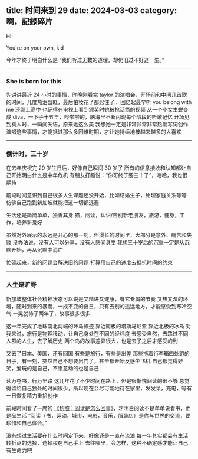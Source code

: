 title: 时间来到 29
date: 2024-03-03
category: 啊，記錄碎片
---

Hi

You're on your own, kid

<!-- more -->

今年才终于明白什么是 “我们听过无数的道理，却仍旧过不好这一生。”

---

### She is born for this


先讲讲最近 24 小时的事情，昨晚刚看完 taylor 的演唱会，开场前和中间几首歌的时间，几度热泪盈眶，最后怕妆花了都忍住了...
回忆起最早听 you belong with me 还刚上高中
也记得在电视上看到颁奖时她被抢话筒的视频
从一个小女生蜕变成 diva，一下子十五年，哗啦啦的，脑海里不断闪现每个阶段的听歌记忆
开场见到真人时，一瞬间失语，原来她这么美
我想她一定是非常非常非常热爱写词创作演唱这些事情，才能抵过那么多困难时期，才让她持续地被越来越多的人喜欢

---

### 倒计时，三十岁

在去年庆祝完 29 岁生日后，好像自己瞬间 30 岁了
所有的信息接收和认知都让自己开始明白什么是中年危机
有朋友打趣说：“你可终于要三十了”，哈哈，我也很期待

前段时间意识到自己很多人生课题还没开始，比如结婚生子，处理家庭关系等等
仿佛自己跑到新加坡就能把这一切都逃避

生活还是简简单单，独善其身
猫，阅读，认识/告别新老朋友，旅游，健身，工作，培养新爱好

虽然对外展示的永远是开心的那一刻，但漫长的时间里，大部分是意外、痛苦和失败
没办法说，没有人可以分享，没有人感同身受
我想三十岁后的沉重一定是从沉默开始，再从沉默中消亡

忙碌起来，新的问题会解决旧的问题
打算用自己的速度去抵抗时间的约束

---

### 人生是旷野

新加坡整体社会精神状态可以说是又精进又健康，有它专属的节奏
又热又湿的环境，随时到来的暴雨，一成不变的夏日，只有去别的遥远地方，才能感受到寒冷空气
一晃就待了两年了，故事很多很多

这一年完成了地球南北两端的环岛旅迹
靠近南极的塔斯马尼亚
靠近北极的冰岛
对我来说，旅行是物理移动，让自己身处在不同的经纬度
去感受自然，去路过不同人群的人生，去了解历史
两个岛的故事差异很大，也是去了之后才感受的到

又去了日本、美国，还有回国
有些是旅行，有些是出差
那些拖着行李箱四处跑的日子，有一刻，突然自己不想要出门了，甚至都开始反感坐飞机
自己都觉得好笑，爱玩的是自己，不愿意动的也是自己

读万卷书，行万里路
这几年花了不少时间在路上，但是很惭愧阅读的很不够
总觉得留给自己独处的时间很少，所以现在会尽可能地待在家里，发发呆，充电，等有一日恢复精力重拾创作

前段时间看了一席的 [《杨照：阅读是怎么回事》](https://youtu.be/6eJbbP67bmY?si=4PZUCUjfLEo0genm)，才明白阅读不是单单说看书，而是品生活
“阅读（书，运动，城市，电影，音乐，服装店）是你与世界的交流，要珍惜和自己体会。”

没有想过生活要在什么时间定下来，好像还是一直在流浪
每一年其实都会有生活转折点的选择，选择权在自己手上
去往哪里，会怎样，这种不确定感才能让自己有生命力吧
